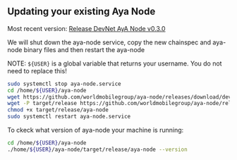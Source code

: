 ## Updating your existing Aya Node

Most recent version:
[Release DevNet AyA Node v0.3.0](https://github.com/worldmobilegroup/aya-node/releases/tag/devnet-v0.3.0)

We will shut down the aya-node service, copy the new chainspec and aya-node binary files and then restart the aya-node

NOTE: `${USER}` is a global variable that returns your username.  You do not need to replace this!


```bash
sudo systemctl stop aya-node.service
cd /home/${USER}/aya-node
wget https://github.com/worldmobilegroup/aya-node/releases/download/devnet-v0.3.0/wm-devnet-chainspec.json
wget -P target/release https://github.com/worldmobilegroup/aya-node/releases/download/devnet-v0.3.0/aya-node
chmod +x target/release/aya-node
sudo systemctl restart aya-node.service
```

To ckeck what version of aya-node your machine is running:
```bash
cd /home/${USER}/aya-node
./home/${USER}/aya-node/target/release/aya-node --version
```
